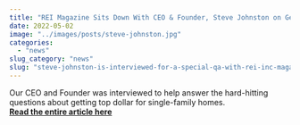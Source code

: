 ```yaml
---
title: "REI Magazine Sits Down With CEO & Founder, Steve Johnston on Getting Top Dollar for Your Home"
date: 2022-05-02
image: "../images/posts/steve-johnston.jpg"
categories: 
  - "news"
slug_category: "news"
slug: "steve-johnston-is-interviewed-for-a-special-qa-with-rei-inc-magazine"
---
```


Our CEO and Founder was interviewed to help answer the hard-hitting questions about getting top dollar for single-family homes.  
[**Read the entire article here**](https://rei-ink.com/qa-with-steve-johnston/)
